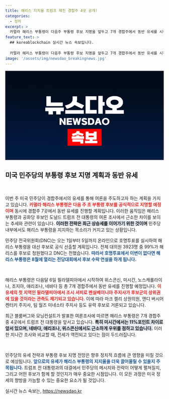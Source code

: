 ```yaml
---
title: 해리스 지지율 트럼프 제친 경합주 4곳 공개!
categories:
  - 정치
excerpt: >
  카멀라 해리스 부통령이 다음주 부통령 후보 지명을 앞두고 7개 경합주에서 동반 유세를 시작합니다. 여론조사에서 트럼프를 근소하게 앞서며 민주당의 반격이 기대되는 가운데, 필라델피아가 첫 유세지로 선택되었습니다!
feature_text: >
  ## koreablockchain 실시간 뉴스 속보입니다.

  카멀라 해리스 부통령이 다음주 부통령 후보 지명을 앞두고 7개 경합주에서 동반 유세를 시작합니다. 여론조사에서 트럼프를 근소하게 앞서며 민주당의 반격이 기대되는 가운데, 필라델피아가 첫 유세지로 선택되었습니다!
image: '/assets/img/newsdao_breakingnews.jpg'
---
```


<p><img src="/assets/img/newsdao_breakingnews.jpg" alt="koreablockchain 속보" /></p>

<h2 data-ke-size="size26">미국 민주당의 부통령 후보 지명 계획과 동반 유세</h2>

<p data-ke-size="size16">&nbsp;</p>

<p>이번 주 미국 민주당이 경합주에서의 유세를 통해 여론을 주도하고자 하는 계획을 가지고 있습니다. <b><span style="color: #ee2323;">카멀라 해리스 부통령은 다음 주 초 부통령 후보를 공식적으로 지명할 예정이며</span></b> 동시에 경합주 7곳에서 동반 유세를 진행할 계획입니다. 이러한 움직임은 해리스 부통령과 공화당 후보인 도널드 트럼프 전 대통령의 여론 조사에서 근소한 차이를 보이는 추세와 관련이 있습니다. <b><span style="background-color: #21538527;">이러한 전략은 최근 상승세를 이어가기 위한 것이며</span></b> 민주당 내부에서도 해리스 부통령을 지지하는 목소리가 커지고 있는 상황입니다.</p>

<p>민주당 전국위원회(DNC)는 오는 1일부터 5일까지 온라인으로 호명투표를 실시하여 해리스 부통령을 대선 후보로 공식 선출할 계획입니다. 전체 대의원 3923명 중 99%가 해리스를 후보로 청원했다고 DNC는 전했습니다. <b><span style="color: #1a5490;">따라서 호명투표에서 이변이 없다면 해리스 부통령은 8월에 열리는 전당대회에서 후보 수락 연설을 하게 됩니다.</span></b></p>

<p data-ke-size="size16">&nbsp;</p>

<p>해리스 부통령은 다음달 6일 필라델피아에서 시작하여 위스콘신, 미시간, 노스캐롤라이나, 조지아, 애리조나, 네바다 등 총 7개 경합주에서 동반 유세를 진행할 예정입니다. <b><span style="color: #ee2323;">이 유세의 첫 지역인 필라델피아에서 조시 셔피로 펜실베이니아 주지사가 후보군의 상위권에 있을 것이라는 관측도 제기되고 있습니다.</span></b> 이에 따라 마크 켈리 상원의원, 앤디 버시어 켄터키 주지사, 팀 월즈 미네소타 주지사 등도 유력 후보로 거론되고 있습니다.</p>

<p>최근 블룸버그와 모닝컨설트가 발표한 여론조사에 따르면 해리스 부통령은 7개 경합주 중 4곳에서 트럼프 전 대통령을 앞서고 있습니다. <b><span style="background-color: #21538527;">특히 미시간에서는 11%포인트 차이로 앞서 있으며, 네바다, 애리조나, 위스콘신에서도 근소하게 우위를 점하고 있습니다.</span></b> 이러한 지나간 조사와 비교할 때, 전세가 역전되고 있다는 점이 두드러집니다.</p>

<p data-ke-size="size16">&nbsp;</p>

<p>민주당의 유세 전략과 부통령 후보 지명 전망은 향후 정치적 흐름에 큰 영향을 미칠 것으로 예상됩니다. <b><span style="color: #1a5490;">앞으로의 유세가 해리스 부통령의 지지율을 더욱 끌어올릴 수 있을지 주목됩니다.</span></b> 트럼프 전 대통령과의 대결에서 민주당의 메시지와 전략이 어떻게 펼쳐질지, 그리고 어떤 후보가 함께 할 것인지가 매우 중요한 시점입니다. 이 모든 과정은 미국 정세의 향방을 가늠할 수 있는 중요한 요소가 될 것입니다.</p>
실시간 뉴스 속보는, <a href="https://newsdao.kr" rel="dofollow">https://newsdao.kr</a>



